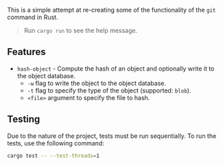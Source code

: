This is a simple attempt at re-creating some of the functionality of the `git` command in Rust.

> Run `cargo run` to see the help message.

## Features

- `hash-object` - Compute the hash of an object and optionally write it to the object database.
  - `-w` flag to write the object to the object database.
  - `-t` flag to specify the type of the object (supported: `blob`).
  - `<file>` argument to specify the file to hash.

## Testing

Due to the nature of the project, tests must be run sequentially. To run the tests, use the following command:

```sh
cargo test -- --test-threads=1
```